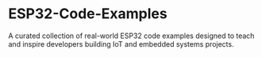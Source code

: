 # ESP32-Code-Examples
A curated collection of real-world ESP32 code examples designed to teach and inspire developers building IoT and embedded systems projects.
